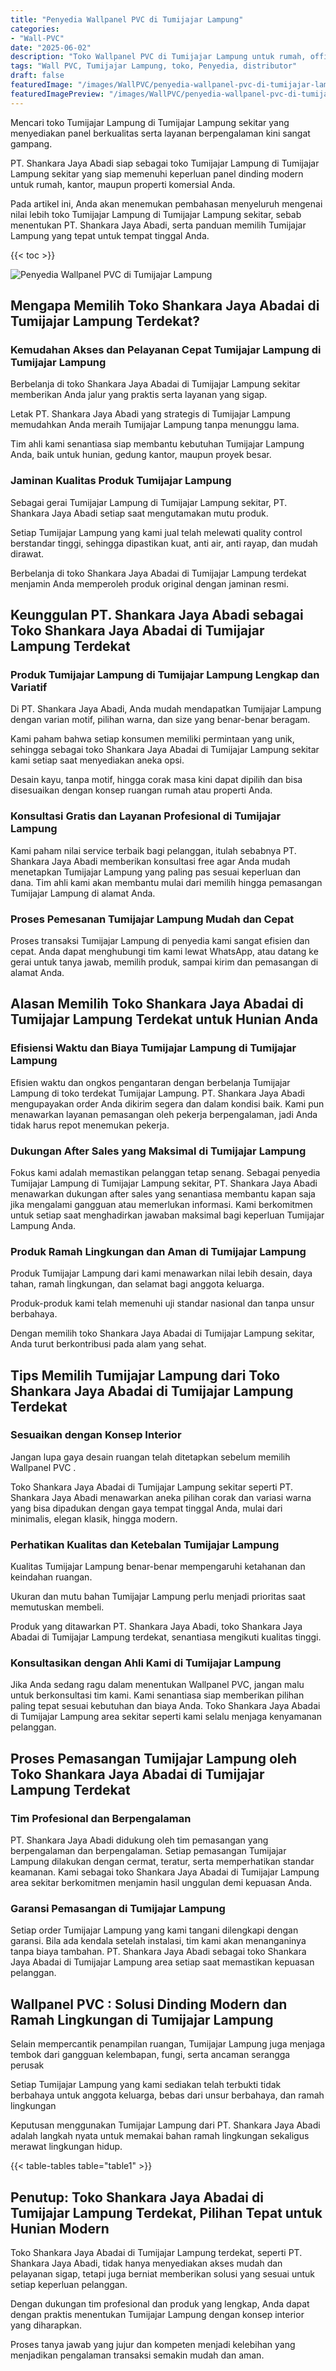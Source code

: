 ```yaml
---
title: "Penyedia Wallpanel PVC di Tumijajar Lampung"
categories:
- "Wall-PVC"
date: "2025-06-02"
description: "Toko Wallpanel PVC di Tumijajar Lampung untuk rumah, office, dan gerai. Material unggulan, variasi motif, warna elegan, beserta layanan penempatan dikerjakan oleh tenaga ahli berpengalaman dan jaminan resmi!|Servis distribusi Wallpanel PVC di Tumijajar Lampung bagi kebutuhan rumah, perkantoran, maupun ritel, beserta material terbaik dan penempatan oleh tim profesional dan kepastian resmi.|Solusi Wallpanel PVC di Tumijajar Lampung yang terpercaya bagi rumah, perkantoran, serta toko, bersama produk berkualitas dan pemasangan oleh tenaga ahli profesional serta garansi resmi.|Penyediaan Wallpanel PVC di Tumijajar Lampung bagi tempat tinggal, perkantoran, serta ritel, beserta produk unggulan dan instalasi oleh teknisi profesional, dilengkapi dengan jaminan resmi.}"
tags: "Wall PVC, Tumijajar Lampung, toko, Penyedia, distributor"
draft: false
featuredImage: "/images/WallPVC/penyedia-wallpanel-pvc-di-tumijajar-lampung.png"
featuredImagePreview: "/images/WallPVC/penyedia-wallpanel-pvc-di-tumijajar-lampung.png"
---
```


Mencari toko Tumijajar Lampung di Tumijajar Lampung sekitar yang menyediakan panel berkualitas serta layanan berpengalaman kini sangat gampang.

PT. Shankara Jaya Abadi siap sebagai toko Tumijajar Lampung di Tumijajar Lampung sekitar yang siap memenuhi keperluan panel dinding modern untuk rumah, kantor, maupun properti komersial Anda.

Pada artikel ini, Anda akan menemukan pembahasan menyeluruh mengenai nilai lebih toko Tumijajar Lampung di Tumijajar Lampung sekitar, sebab menentukan PT. Shankara Jaya Abadi, serta panduan memilih Tumijajar Lampung yang tepat untuk tempat tinggal Anda.

{{< toc >}}

![Penyedia Wallpanel PVC di Tumijajar Lampung](/images/Wall-PVC/Penyedia-Wallpanel-PVC-di-Tumijajar-Lampung.png)

## Mengapa Memilih Toko Shankara Jaya Abadai di Tumijajar Lampung Terdekat?

### Kemudahan Akses dan Pelayanan Cepat Tumijajar Lampung di Tumijajar Lampung

Berbelanja di toko Shankara Jaya Abadai di Tumijajar Lampung sekitar memberikan Anda jalur yang praktis serta layanan yang sigap.

Letak PT. Shankara Jaya Abadi yang strategis di Tumijajar Lampung memudahkan Anda meraih Tumijajar Lampung tanpa menunggu lama.

Tim ahli kami senantiasa siap membantu kebutuhan Tumijajar Lampung Anda, baik untuk hunian, gedung kantor, maupun proyek besar.

### Jaminan Kualitas Produk Tumijajar Lampung

Sebagai gerai Tumijajar Lampung di Tumijajar Lampung sekitar, PT. Shankara Jaya Abadi setiap saat mengutamakan mutu produk.

Setiap Tumijajar Lampung yang kami jual telah melewati quality control berstandar tinggi, sehingga dipastikan kuat, anti air, anti rayap, dan mudah dirawat.

Berbelanja di toko Shankara Jaya Abadai di Tumijajar Lampung terdekat menjamin Anda memperoleh produk original dengan jaminan resmi.

## Keunggulan PT. Shankara Jaya Abadi sebagai Toko Shankara Jaya Abadai di Tumijajar Lampung Terdekat

### Produk Tumijajar Lampung di Tumijajar Lampung Lengkap dan Variatif

Di PT. Shankara Jaya Abadi, Anda mudah mendapatkan Tumijajar Lampung dengan varian motif, pilihan warna, dan size yang benar-benar beragam.

Kami paham bahwa setiap konsumen memiliki permintaan yang unik, sehingga sebagai toko Shankara Jaya Abadai di Tumijajar Lampung sekitar kami setiap saat menyediakan aneka opsi.

Desain kayu, tanpa motif, hingga corak masa kini dapat dipilih dan bisa disesuaikan dengan konsep ruangan rumah atau properti Anda.

### Konsultasi Gratis dan Layanan Profesional di Tumijajar Lampung

Kami paham nilai service terbaik bagi pelanggan, itulah sebabnya PT. Shankara Jaya Abadi memberikan konsultasi free agar Anda mudah menetapkan Tumijajar Lampung yang paling pas sesuai keperluan dan dana. Tim ahli kami akan membantu mulai dari memilih hingga pemasangan Tumijajar Lampung di alamat Anda.

### Proses Pemesanan Tumijajar Lampung Mudah dan Cepat

Proses transaksi Tumijajar Lampung di penyedia kami sangat efisien dan cepat. Anda dapat menghubungi tim kami lewat WhatsApp, atau datang ke gerai untuk tanya jawab, memilih produk, sampai kirim dan pemasangan di alamat Anda.

## Alasan Memilih Toko Shankara Jaya Abadai di Tumijajar Lampung Terdekat untuk Hunian Anda

### Efisiensi Waktu dan Biaya Tumijajar Lampung di Tumijajar Lampung

Efisien waktu dan ongkos pengantaran dengan berbelanja Tumijajar Lampung di toko terdekat Tumijajar Lampung. PT. Shankara Jaya Abadi mengupayakan order Anda dikirim segera dan dalam kondisi baik. Kami pun menawarkan layanan pemasangan oleh pekerja berpengalaman, jadi Anda tidak harus repot menemukan pekerja.

### Dukungan After Sales yang Maksimal di Tumijajar Lampung

Fokus kami adalah memastikan pelanggan tetap senang. Sebagai penyedia Tumijajar Lampung di Tumijajar Lampung sekitar, PT. Shankara Jaya Abadi menawarkan dukungan after sales yang senantiasa membantu kapan saja jika mengalami gangguan atau memerlukan informasi. Kami berkomitmen untuk setiap saat menghadirkan jawaban maksimal bagi keperluan Tumijajar Lampung Anda.

### Produk Ramah Lingkungan dan Aman di Tumijajar Lampung

Produk Tumijajar Lampung dari kami menawarkan nilai lebih desain, daya tahan, ramah lingkungan, dan selamat bagi anggota keluarga.

Produk-produk kami telah memenuhi uji standar nasional dan tanpa unsur berbahaya.

Dengan memilih toko Shankara Jaya Abadai di Tumijajar Lampung sekitar, Anda turut berkontribusi pada alam yang sehat.

## Tips Memilih Tumijajar Lampung dari Toko Shankara Jaya Abadai di Tumijajar Lampung Terdekat

### Sesuaikan dengan Konsep Interior 

Jangan lupa gaya desain ruangan telah ditetapkan sebelum memilih  Wallpanel PVC .

Toko Shankara Jaya Abadai di Tumijajar Lampung sekitar seperti PT. Shankara Jaya Abadi menawarkan aneka pilihan corak dan variasi warna yang bisa dipadukan dengan gaya tempat tinggal Anda, mulai dari minimalis, elegan klasik, hingga modern.

### Perhatikan Kualitas dan Ketebalan Tumijajar Lampung

Kualitas Tumijajar Lampung benar-benar mempengaruhi ketahanan dan keindahan ruangan.

Ukuran dan mutu bahan Tumijajar Lampung perlu menjadi prioritas saat memutuskan membeli.

Produk yang ditawarkan PT. Shankara Jaya Abadi, toko Shankara Jaya Abadai di Tumijajar Lampung terdekat, senantiasa mengikuti kualitas tinggi.

### Konsultasikan dengan Ahli Kami di Tumijajar Lampung

Jika Anda sedang ragu dalam menentukan Wallpanel PVC, jangan malu untuk berkonsultasi tim kami. Kami senantiasa siap memberikan pilihan paling tepat sesuai kebutuhan dan biaya Anda. Toko Shankara Jaya Abadai di Tumijajar Lampung area sekitar seperti kami selalu menjaga kenyamanan pelanggan.

## Proses Pemasangan Tumijajar Lampung oleh Toko Shankara Jaya Abadai di Tumijajar Lampung Terdekat

### Tim Profesional dan Berpengalaman

PT. Shankara Jaya Abadi didukung oleh tim pemasangan yang berpengalaman dan berpengalaman. Setiap pemasangan Tumijajar Lampung dilakukan dengan cermat, teratur, serta memperhatikan standar keamanan. Kami sebagai toko Shankara Jaya Abadai di Tumijajar Lampung area sekitar berkomitmen menjamin hasil unggulan demi kepuasan Anda.

### Garansi Pemasangan di Tumijajar Lampung

Setiap order Tumijajar Lampung yang kami tangani dilengkapi dengan garansi. Bila ada kendala setelah instalasi, tim kami akan menanganinya tanpa biaya tambahan. PT. Shankara Jaya Abadi sebagai toko Shankara Jaya Abadai di Tumijajar Lampung area setiap saat memastikan kepuasan pelanggan.

##  Wallpanel PVC : Solusi Dinding Modern dan Ramah Lingkungan di Tumijajar Lampung

Selain mempercantik penampilan ruangan, Tumijajar Lampung juga menjaga tembok dari gangguan kelembapan, fungi, serta ancaman serangga perusak

Setiap Tumijajar Lampung yang kami sediakan telah terbukti tidak berbahaya untuk anggota keluarga, bebas dari unsur berbahaya, dan ramah lingkungan

Keputusan menggunakan Tumijajar Lampung dari PT. Shankara Jaya Abadi adalah langkah nyata untuk memakai bahan ramah lingkungan sekaligus merawat lingkungan hidup.

{{< table-tables table="table1" >}}

## Penutup: Toko Shankara Jaya Abadai di Tumijajar Lampung Terdekat, Pilihan Tepat untuk Hunian Modern

Toko Shankara Jaya Abadai di Tumijajar Lampung terdekat, seperti PT. Shankara Jaya Abadi, tidak hanya menyediakan akses mudah dan pelayanan sigap, tetapi juga berniat memberikan solusi yang sesuai untuk setiap keperluan pelanggan.

Dengan dukungan tim profesional dan produk yang lengkap, Anda dapat dengan praktis menentukan Tumijajar Lampung dengan konsep interior yang diharapkan.

Proses tanya jawab yang jujur dan kompeten menjadi kelebihan yang menjadikan pengalaman transaksi semakin mudah dan aman.

